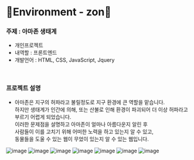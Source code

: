 # 🌳Environment - zon🌳
<h3>주제 : 아마존 생태계 </h3>

<ul>
  <li>개인프로젝트</li>
  <li>내역할 : 프론트엔드</li>
  <li>개발언어 : HTML, CSS, JavaScript, Jquery</li>
</ul>
<br>
<h3>프로젝트 설명</h3>
<ul>
  <li>아마존은 지구의 허파라고 불릴정도로 지구 환경에 큰 역할을 맡습니다.<br>
    하지만 생태계가 인간에 의해, 또는 산불로 인해 환경이 파괴되어 더 이상 허파라고 부르기 어렵게 되었습니다.<br>
    이러한 문제점을 설명하고 아마존이 얼마나 아름다운지 알린 후<br>
    사람들이 이를 고치기 위해 어떠한 노력을 하고 있는지 알 수 있고,<br>
    동물들을 도울 수 있는 웹이 무었이 있는지 알 수 있는 웹입니다.
  </li>
</ul>

![image](https://github.com/user-attachments/assets/46c972dc-9a8b-4285-b7f0-d383bbc5a1b6)
![image](https://github.com/user-attachments/assets/f9c28f06-ca49-4d5e-ba77-4a7c057d26b2)
![image](https://github.com/user-attachments/assets/e164ffcf-a8e2-4bbd-ad18-7c1e7e999acd)
![image](https://github.com/user-attachments/assets/4f590b52-614a-4e1f-8e5e-8cb5fa78cadd)
![image](https://github.com/user-attachments/assets/b38eb940-870a-4d36-b5c2-c3896b6c08f0)
![image](https://github.com/user-attachments/assets/3956783c-5023-4e94-ab3d-d24bf09db771)
![image](https://github.com/user-attachments/assets/75cdce13-4533-4e3e-bf83-a9552c24a956)





